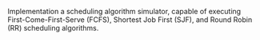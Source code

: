 Implementation a scheduling algorithm simulator, capable of executing First-Come-First-Serve (FCFS), Shortest Job First (SJF), and Round Robin (RR) scheduling algorithms.
